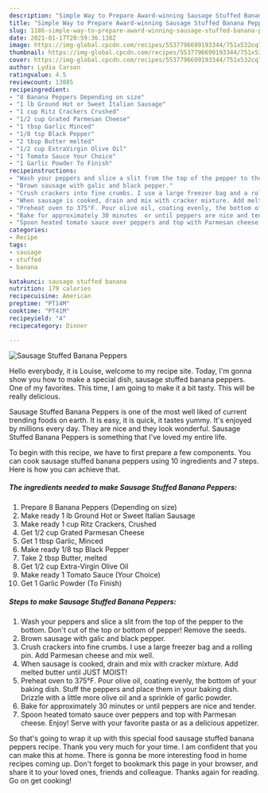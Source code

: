 ```yaml
---
description: "Simple Way to Prepare Award-winning Sausage Stuffed Banana Peppers"
title: "Simple Way to Prepare Award-winning Sausage Stuffed Banana Peppers"
slug: 1186-simple-way-to-prepare-award-winning-sausage-stuffed-banana-peppers
date: 2021-01-17T20:59:36.138Z
image: https://img-global.cpcdn.com/recipes/5537796699193344/751x532cq70/sausage-stuffed-banana-peppers-recipe-main-photo.jpg
thumbnail: https://img-global.cpcdn.com/recipes/5537796699193344/751x532cq70/sausage-stuffed-banana-peppers-recipe-main-photo.jpg
cover: https://img-global.cpcdn.com/recipes/5537796699193344/751x532cq70/sausage-stuffed-banana-peppers-recipe-main-photo.jpg
author: Lydia Carson
ratingvalue: 4.5
reviewcount: 13085
recipeingredient:
- "8 Banana Peppers Depending on size"
- "1 lb Ground Hot or Sweet Italian Sausage"
- "1 cup Ritz Crackers Crushed"
- "1/2 cup Grated Parmesan Cheese"
- "1 tbsp Garlic Minced"
- "1/8 tsp Black Pepper"
- "2 tbsp Butter melted"
- "1/2 cup ExtraVirgin Olive Oil"
- "1 Tomato Sauce Your Choice"
- "1 Garlic Powder To Finish"
recipeinstructions:
- "Wash your peppers and slice a slit from the top of the pepper to the bottom. Don&#39;t cut of the top or bottom of pepper! Remove the seeds."
- "Brown sausage with galic and black pepper."
- "Crush crackers into fine crumbs. I use a large freezer bag and a rolling pin. Add Parmesan cheese and mix well."
- "When sausage is cooked, drain and mix with cracker mixture. Add melted butter until JUST MOIST!"
- "Preheat oven to 375°F. Pour olive oil, coating evenly, the bottom of your baking dish. Stuff the peppers and place them in your baking dish. Drizzle with a little more olive oil and a sprinkle of garlic powder."
- "Bake for approximately 30 minutes  or until peppers are nice and tender."
- "Spoon heated tomato sauce over peppers and top with Parmesan cheese. Enjoy! Serve with your favorite pasta or as a delicious appetizer."
categories:
- Recipe
tags:
- sausage
- stuffed
- banana

katakunci: sausage stuffed banana 
nutrition: 179 calories
recipecuisine: American
preptime: "PT14M"
cooktime: "PT41M"
recipeyield: "4"
recipecategory: Dinner

---
```



![Sausage Stuffed Banana Peppers](https://img-global.cpcdn.com/recipes/5537796699193344/751x532cq70/sausage-stuffed-banana-peppers-recipe-main-photo.jpg)

Hello everybody, it is Louise, welcome to my recipe site. Today, I'm gonna show you how to make a special dish, sausage stuffed banana peppers. One of my favorites. This time, I am going to make it a bit tasty. This will be really delicious.

Sausage Stuffed Banana Peppers is one of the most well liked of current trending foods on earth. It is easy, it is quick, it tastes yummy. It's enjoyed by millions every day. They are nice and they look wonderful. Sausage Stuffed Banana Peppers is something that I've loved my entire life.




To begin with this recipe, we have to first prepare a few components. You can cook sausage stuffed banana peppers using 10 ingredients and 7 steps. Here is how you can achieve that.

<!--inarticleads1-->

##### The ingredients needed to make Sausage Stuffed Banana Peppers:

1. Prepare 8 Banana Peppers (Depending on size)
1. Make ready 1 lb Ground Hot or Sweet Italian Sausage
1. Make ready 1 cup Ritz Crackers, Crushed
1. Get 1/2 cup Grated Parmesan Cheese
1. Get 1 tbsp Garlic, Minced
1. Make ready 1/8 tsp Black Pepper
1. Take 2 tbsp Butter, melted
1. Get 1/2 cup Extra-Virgin Olive Oil
1. Make ready 1 Tomato Sauce (Your Choice)
1. Get 1 Garlic Powder (To Finish)




<!--inarticleads2-->

##### Steps to make Sausage Stuffed Banana Peppers:

1. Wash your peppers and slice a slit from the top of the pepper to the bottom. Don&#39;t cut of the top or bottom of pepper! Remove the seeds.
1. Brown sausage with galic and black pepper.
1. Crush crackers into fine crumbs. I use a large freezer bag and a rolling pin. Add Parmesan cheese and mix well.
1. When sausage is cooked, drain and mix with cracker mixture. Add melted butter until JUST MOIST!
1. Preheat oven to 375°F. Pour olive oil, coating evenly, the bottom of your baking dish. Stuff the peppers and place them in your baking dish. Drizzle with a little more olive oil and a sprinkle of garlic powder.
1. Bake for approximately 30 minutes  or until peppers are nice and tender.
1. Spoon heated tomato sauce over peppers and top with Parmesan cheese. Enjoy! Serve with your favorite pasta or as a delicious appetizer.




So that's going to wrap it up with this special food sausage stuffed banana peppers recipe. Thank you very much for your time. I am confident that you can make this at home. There is gonna be more interesting food in home recipes coming up. Don't forget to bookmark this page in your browser, and share it to your loved ones, friends and colleague. Thanks again for reading. Go on get cooking!
